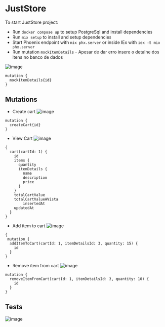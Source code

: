 # JustStore

To start JustStore project:

  * Run `docker compose up` to setup PostgreSql and install dependencies
  * Run `mix setup` to install and setup dependencies
  * Start Phoenix endpoint with `mix phx.server` or inside IEx with `iex -S mix phx.server`
  * Run mutation `mockItemDetails` - Apesar de dar erro insere o detalhe dos itens no banco de dados
    
 ![image](https://i.imgur.com/gqwBPhW.png)
```
mutation {
  mockItemDetails{id}
}
```

## Mutations

  * Create cart
  ![image](https://i.imgur.com/qMKNpfS.png)
```
mutation {
  createCart{id}
}

```

  * View Cart
  ![image](https://i.imgur.com/L8BRcfM.png)
```
{
  cart(cartId: 1) {
    id
    items {
      quantity
      itemDetails {
      	name
        description
        price
      }
    }
    totalCartValue
    totalCartValueAVista
		insertedAt
    updatedAt
  }
}

```

  * Add item to cart
  ![image](https://i.imgur.com/a5DYM6H.png)
```
{
 mutation {
  addItemToCart(cartId: 1, itemDetailsId: 3, quantity: 15) {
    id
  }
}

```

  * Remove item from cart
  ![image](https://i.imgur.com/5YVEMmE.png)
```
mutation {
  removeItemFromCart(cartId: 1, itemDetailsId: 3, quantity: 10) {
    id
  }
}

```

## Tests
 ![image](https://i.imgur.com/D6H75fy.png)
  
